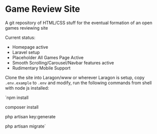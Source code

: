 # Game Review Site
A git repository of HTML/CSS stuff for the eventual formation of an open games reviewing site

Current status:
- Homepage active
- Laravel setup
- Placeholder All Games Page Active
- Smooth Scrolling/Carousel/Navbar features active
- Rudimentary Mobile Support

Clone the site into Laragon/www or wherever Laragon is setup, copy `.env.example` to `.env` and modify, run the following commands from shell with node js installed:

`npm install

composer install

php artisan key:generate

php artisan migrate`